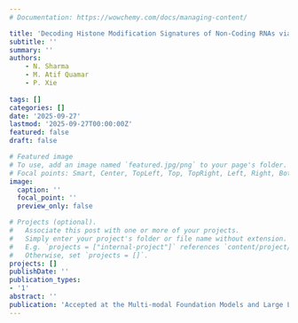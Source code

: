 ```yaml
---
# Documentation: https://wowchemy.com/docs/managing-content/

title: 'Decoding Histone Modification Signatures of Non-Coding RNAs via Foundation Models'
subtitle: ''
summary: ''
authors:
    - N. Sharma
    - M. Atif Quamar
    - P. Xie
    
tags: []
categories: []
date: '2025-09-27'
lastmod: '2025-09-27T00:00:00Z'
featured: false
draft: false

# Featured image
# To use, add an image named `featured.jpg/png` to your page's folder.
# Focal points: Smart, Center, TopLeft, Top, TopRight, Left, Right, BottomLeft, Bottom, BottomRight.
image:
  caption: ''
  focal_point: ''
  preview_only: false

# Projects (optional).
#   Associate this post with one or more of your projects.
#   Simply enter your project's folder or file name without extension.
#   E.g. `projects = ["internal-project"]` references `content/project/deep-learning/index.md`.
#   Otherwise, set `projects = []`.
projects: []
publishDate: ''
publication_types:
- '1'
abstract: ''
publication: 'Accepted at the Multi-modal Foundation Models and Large Language Models for Life Sciences workshop at NeurIPS 2025'
---
```

